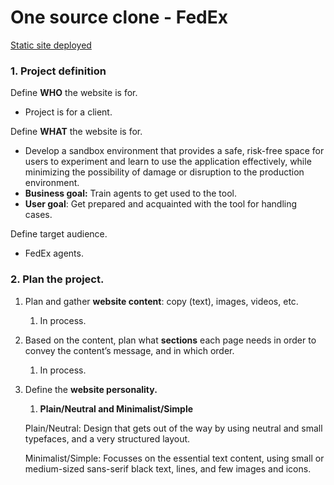 # One source clone - FedEx

[Static site deployed](https://jasonsmv.github.io/Fedex-onesource-clone/)

### **1. Project definition**

Define **WHO** the website is for.

- Project is for a client.

Define **WHAT** the website is for.

- Develop a sandbox environment that provides a safe, risk-free space for users to experiment and learn to use the application effectively, while minimizing the possibility of damage or disruption to the production environment.
- **Business goal:** Train agents to get used to the tool.
- **User goal**: Get prepared and acquainted with the tool for handling cases.

Define target audience.

- FedEx agents.

### 2. Plan the project.

1. Plan and gather **website content**: copy (text), images, videos, etc.
   1. In process.
2. Based on the content, plan what **sections** each page needs in order to convey the content’s message, and in which order.
   1. In process.
3. Define the **website personality.**

   1. **Plain/Neutral and Minimalist/Simple**

   Plain/Neutral: Design that gets out of the way by using neutral and small
   typefaces, and a very structured layout.

   Minimalist/Simple: Focusses on the essential text content, using small or
   medium-sized sans-serif black text, lines, and few images and icons.
